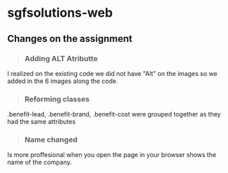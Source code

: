 # sgfsolutions-web

## Changes on the assignment 

>### Adding ALT Atributte

I realized on the existing code we did not have "Alt" on the images so we added in the 6 images along the code. 

>### Reforming classes

.benefit-lead, .benefit-brand, .benefit-cost were grouped together as they had the same attributes


>### Name changed 

Is more proffesional when you open the page in your browser shows the name of the company.